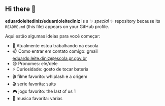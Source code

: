 ## Hi there 👋


**eduardoleitediniz/eduardoleitediniz** is a ✨ _special_ ✨ repository because its `README.md` (this file) appears on your GitHub profile.

Aqui estão algumas ideias para você começar:

- 🔭 Atualmente estou trabalhando na escola
- 📫 Como entrar em contato comigo: gmail eduardo.leite.diniz@escola.pr.gov.br
- 😄 Pronomes: ele/dele
- ⚡ Curiosidade: gosto de tocar bateria
- 🎬 filme favorito: whiplash e a origem
- 🎬 serie favorita: suits
- 🎮 jogo favorito: the last of us 1
- 🎵 musica favorita: várias

